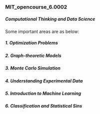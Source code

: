 ### MIT_opencourse_6.0002
##### Computational Thinking and Data Science
Some important areas are as below:
##### 1. Optimization Problems
##### 2. Graph-theoretic Models
##### 3. Monte Carlo Simulation
##### 4. Understanding Experimental Data
##### 5. Introduction to Machine Learning
##### 6. Classification and Statistical Sins
